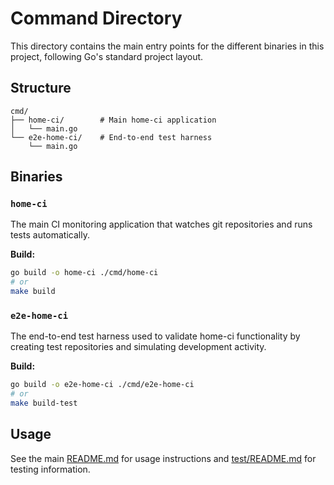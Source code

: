 # Command Directory

This directory contains the main entry points for the different binaries in this project, following Go's standard project layout.

## Structure

```
cmd/
├── home-ci/        # Main home-ci application
│   └── main.go
└── e2e-home-ci/    # End-to-end test harness
    └── main.go
```

## Binaries

### `home-ci`
The main CI monitoring application that watches git repositories and runs tests automatically.

**Build:**
```bash
go build -o home-ci ./cmd/home-ci
# or
make build
```

### `e2e-home-ci`
The end-to-end test harness used to validate home-ci functionality by creating test repositories and simulating development activity.

**Build:**
```bash
go build -o e2e-home-ci ./cmd/e2e-home-ci
# or
make build-test
```

## Usage

See the main [README.md](../README.md) for usage instructions and [test/README.md](../test/README.md) for testing information.
